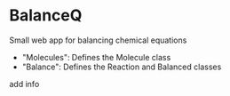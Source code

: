 # BalanceQ
Small web app for balancing chemical equations


- "Molecules": Defines the Molecule class
- "Balance": Defines the Reaction and Balanced classes

add info
